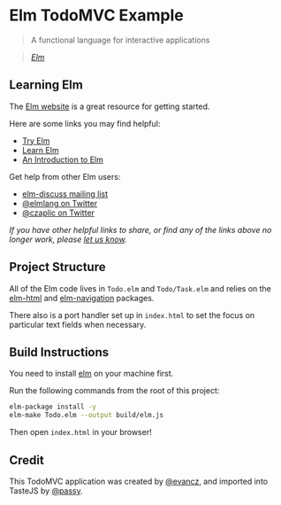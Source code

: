 # Elm TodoMVC Example

> A functional language for interactive applications

> _[Elm](http://elm-lang.org/)_


## Learning Elm

The [Elm website](http://elm-lang.org/) is a great resource for getting
started.

Here are some links you may find helpful:

* [Try Elm](http://elm-lang.org/try)
* [Learn Elm](http://elm-lang.org/Learn.elm)
* [An Introduction to Elm](http://guide.elm-lang.org/)

Get help from other Elm users:

* [elm-discuss mailing list](https://groups.google.com/forum/?fromgroups#!forum/elm-discuss)
* [@elmlang on Twitter](https://twitter.com/elmlang)
* [@czaplic on Twitter](https://twitter.com/czaplic)

_If you have other helpful links to share, or find any of the links above no longer work, please [let us know](https://github.com/tastejs/todomvc/issues)._



## Project Structure

All of the Elm code lives in `Todo.elm` and `Todo/Task.elm` and relies
on the [elm-html][] and [elm-navigation][] packages.

[elm-html]: http://package.elm-lang.org/packages/elm-lang/html/latest/
[elm-navigation]: http://package.elm-lang.org/packages/elm-lang/navigation/latest/

There also is a port handler set up in `index.html` to set the focus on
particular text fields when necessary.

## Build Instructions

You need to install [elm](http://elm-lang.org/install)
on your machine first.

Run the following commands from the root of this project:

```bash
elm-package install -y
elm-make Todo.elm --output build/elm.js
```

Then open `index.html` in your browser!

## Credit

This TodoMVC application was created by [@evancz](https://github.com/evancz), and imported into TasteJS by [@passy](https://twitter.com/passy).
